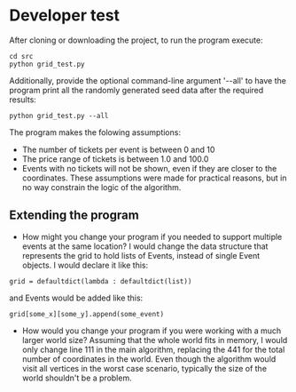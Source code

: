 # Developer test
After cloning or downloading the project, to run the program execute:
```
cd src
python grid_test.py
```
Additionally, provide the optional command-line argument '--all' to have the program print all the randomly generated seed data after the required results:
```
python grid_test.py --all
```
The program makes the folowing assumptions:
- The number of tickets per event is between 0 and 10
- The price range of tickets is between 1.0 and 100.0
- Events with no tickets will not be shown, even if they are closer to the coordinates.
These assumptions were made for practical reasons, but in no way constrain the logic of the algorithm.

## Extending the program
- How might you change your program if you needed to support multiple events at the same location? 
I would change the data structure that represents the grid to hold lists of Events, instead of single Event objects. I would declare it like this:
```
grid = defaultdict(lambda : defaultdict(list))
```
and Events would be added like this:
```
grid[some_x][some_y].append(some_event)
```
- How would you change your program if you were working with a much larger world size? 
Assuming that the whole world fits in memory, I would only change line 111 in the main algorithm, replacing the 441 for the total number of coordinates in the world. Even though the algorithm would visit all vertices in the worst case scenario, typically the size of the world shouldn't be a problem.
